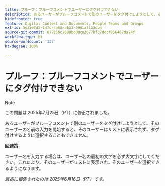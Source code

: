 ```yaml
---
title: プルーフ：プルーフコメントでユーザーにタグ付けできない
description: あるユーザーがプルーフコメントで別のユーザーをタグ付けしようとして、そのユーザーの名前の入力を開始すると、そのユーザーはリストに表示されず、タグ付けするように選択することもできません。回避策はあります。
hidefromtoc: true
feature: Digital Content and Documents, People Teams and Groups
exl-id: 5d31e7d5-147d-4a85-a832-5981a7135db4
source-git-commit: 07785bc2688bd08ce2877bf37ddcf856467da24f
workflow-type: ht
source-wordcount: '127'
ht-degree: 100%

---
```


# プルーフ：プルーフコメントでユーザーにタグ付けできない

>[!NOTE]
>
>この問題は 2025年7月25日（PT）に修正されました。

あるユーザーがプルーフコメントで別のユーザーをタグ付けしようとして、そのユーザーの名前の入力を開始すると、そのユーザーはリストに表示されず、タグ付けするように選択することもできません。

**回避策**

ユーザー名を入力する場合は、ユーザー名の最初の文字を必ず大文字にしてください。これにより、そのユーザーがリストに表示され、そのユーザーを選択できるようになります。

_最初に報告されたのは 2025年6月16日（PT）です。_
